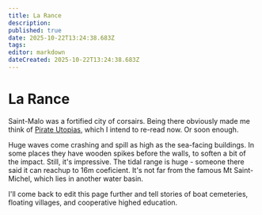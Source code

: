 ```yaml
---
title: La Rance
description: 
published: true
date: 2025-10-22T13:24:38.683Z
tags: 
editor: markdown
dateCreated: 2025-10-22T13:24:38.683Z
---
```


# La Rance

Saint-Malo was a fortified city of corsairs. Being there obviously made me think of [Pirate Utopias](https://archive.org/details/pirate-utopias-hakim-bey/), which I intend to re-read now. Or soon enough.

Huge waves come crashing and spill as high as the sea-facing buildings. In some places they have wooden spikes before the walls, to soften a bit of the impact. Still, it's impressive. The tidal range is huge - someone there said it can reachup to 16m coeficient. It's not far from the famous Mt Saint-Michel, which lies in another water basin. 

I'll come back to edit this page further and tell stories of boat cemeteries, floating villages, and cooperative highed education.